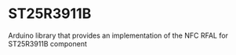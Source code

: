 # ST25R3911B
Arduino library that provides an implementation of the NFC RFAL for ST25R3911B component
